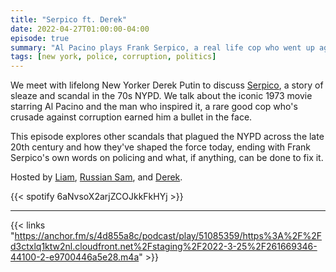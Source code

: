```yaml
---
title: "Serpico ft. Derek"
date: 2022-04-27T01:00:00-04:00
episode: true
summary: "Al Pacino plays Frank Serpico, a real life cop who went up against the sleaze and corruption in the 70s NYPD"
tags: [new york, police, corruption, politics]
---
```


We meet with lifelong New Yorker Derek Putin to discuss [Serpico](https://letterboxd.com/film/serpico/), a story of sleaze and scandal in the 70s NYPD. We talk about the iconic 1973 movie starring Al Pacino and the man who inspired it, a rare good cop who's crusade against corruption earned him a bullet in the face.

This episode explores other scandals that plagued the NYPD across the late 20th century and how they've shaped the force today, ending with Frank Serpico's own words on policing and what, if anything, can be done to fix it.

Hosted by [Liam](https://twitter.com/LegoRacers2), [Russian Sam](https://twitter.com/reelCheburashka), and [Derek](https://twitter.com/DerekPutin).

{{< spotify 6aNvsoX2arjZCOJkkFkHYj >}}

---

{{< links "https://anchor.fm/s/4d855a8c/podcast/play/51085359/https%3A%2F%2Fd3ctxlq1ktw2nl.cloudfront.net%2Fstaging%2F2022-3-25%2F261669346-44100-2-e9700446a5e28.m4a" >}}
